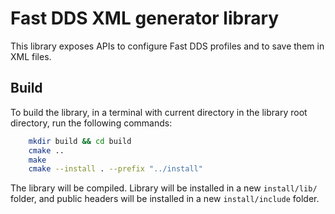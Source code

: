 # Fast DDS XML generator library

This library exposes APIs to configure Fast DDS profiles and to save them in XML files.

## Build

To build the library, in a terminal with current directory in the library root directory, run the following commands:

```bash
    mkdir build && cd build
    cmake ..
    make
    cmake --install . --prefix "../install"
```

The library will be compiled. Library will be installed in a new `install/lib/` folder, and public headers will be installed in a new `install/include` folder.
